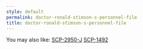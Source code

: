 ```yaml
---
style: default
permalink: doctor-ronald-stimson-s-personnel-file
title: doctor-ronald-stimson-s-personnel-file
---
```

You may also like:
[SCP-2950-J](http://scp-wiki.net/scp-2950-j)
[SCP-1492](http://scp-wiki.net/scp-1492)